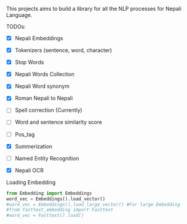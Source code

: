 This projects aims to build a library for all the NLP processes for Nepali Language.

TODOs:</br>
- [x] Nepali Embeddings 
- [x] Tokenizers (sentence, word, character) 
- [x] Stop Words
- [x] Nepali Words Collection 
- [x] Nepali Word synonym
- [x] Roman Nepali to Nepali
- [ ] Spell correction (Currently)
- [ ] Word and sentence similarity score
- [ ] Pos_tag
- [x] Summerization 
- [ ] Named Entity Recognition
- [x] Nepali OCR


Loading Embedding
```python
from Embedding import Embeddings
word_vec = Embeddings().load_vector()
#word_vec = Embeddings().load_large_vector() #For large Embedding
#from fasttext_embedding import Fasttext
#word_vec = Fasttext().load()
```

